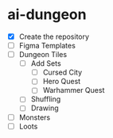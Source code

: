 # ai-dungeon

- [x] Create the repository
- [ ] Figma Templates
- [ ] Dungeon Tiles
  - [ ] Add Sets
    - [ ] Cursed City
    - [ ] Hero Quest
    - [ ] Warhammer Quest
  - [ ] Shuffling
  - [ ] Drawing
- [ ] Monsters
- [ ] Loots

